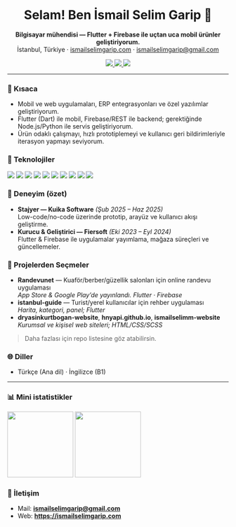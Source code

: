 

<h1 align="center">Selam! Ben İsmail Selim Garip 👋</h1>

<p align="center">
  <b>Bilgisayar mühendisi — Flutter + Firebase ile uçtan uca mobil ürünler geliştiriyorum.</b><br/>
  İstanbul, Türkiye · <a href="https://ismailselimgarip.com" target="_blank">ismailselimgarip.com</a> ·
  <a href="mailto:ismailselimgarip@gmail.com">ismailselimgarip@gmail.com</a>
</p>

<p align="center">
  <a href="https://github.com/ismailselimm?tab=repositories">
    <img src="https://img.shields.io/badge/Projeler-Repo-9346A1?style=for-the-badge&logo=github&logoColor=white" />
  </a>
  <a href="mailto:ismailselimgarip@gmail.com">
    <img src="https://img.shields.io/badge/Email-444?style=for-the-badge&logo=gmail&logoColor=white" />
  </a>
  <a href="https://ismailselimgarip.com" target="_blank">
    <img src="https://img.shields.io/badge/Website-9346A1?style=for-the-badge&logo=google-chrome&logoColor=white" />
  </a>
</p>

---

### 🚀 Kısaca
- Mobil ve web uygulamaları, ERP entegrasyonları ve özel yazılımlar geliştiriyorum.
- Flutter (Dart) ile mobil, Firebase/REST ile backend; gerektiğinde Node.js/Python ile servis geliştiriyorum.
- Ürün odaklı çalışmayı, hızlı prototiplemeyi ve kullanıcı geri bildirimleriyle iterasyon yapmayı seviyorum.

### 🧰 Teknolojiler
<p>
  <img src="https://img.shields.io/badge/Flutter-02569B?logo=flutter&logoColor=white&style=flat" />
  <img src="https://img.shields.io/badge/Dart-0175C2?logo=dart&logoColor=white&style=flat" />
  <img src="https://img.shields.io/badge/Firebase-FFCA28?logo=firebase&logoColor=black&style=flat" />
  <img src="https://img.shields.io/badge/Cloud%20Firestore-039BE5?logo=firebase&logoColor=white&style=flat" />
  <img src="https://img.shields.io/badge/Node.js-339933?logo=node.js&logoColor=white&style=flat" />
  <img src="https://img.shields.io/badge/Python-3776AB?logo=python&logoColor=white&style=flat" />
  <img src="https://img.shields.io/badge/TypeScript-3178C6?logo=typescript&logoColor=white&style=flat" />
  <img src="https://img.shields.io/badge/SQL-336791?logo=postgresql&logoColor=white&style=flat" />
  <img src="https://img.shields.io/badge/MongoDB-47A248?logo=mongodb&logoColor=white&style=flat" />
  <img src="https://img.shields.io/badge/Git-F05032?logo=git&logoColor=white&style=flat" />
</p>

### 💼 Deneyim (özet)
- **Stajyer — Kuika Software** *(Şub 2025 – Haz 2025)*  
  Low-code/no-code üzerinde prototip, arayüz ve kullanıcı akışı geliştirme.
- **Kurucu & Geliştirici — Fiersoft** *(Eki 2023 – Eyl 2024)*  
  Flutter & Firebase ile uygulamalar yayımlama, mağaza süreçleri ve güncellemeler.

### 🧩 Projelerden Seçmeler
- **Randevunet** — Kuaför/berber/güzellik salonları için online randevu uygulaması  
  *App Store & Google Play’de yayınlandı. Flutter · Firebase*
- **istanbul-guide** — Turist/yerel kullanıcılar için rehber uygulaması  
  *Harita, kategori, panel; Flutter*
- **dryasinkurtbogan-website**, **hnyapi.github.io**, **ismailselimm-website**  
  *Kurumsal ve kişisel web siteleri; HTML/CSS/SCSS*

> Daha fazlası için repo listesine göz atabilirsin.

### 🌐 Diller
- Türkçe (Ana dil) · İngilizce (B1)

---

### 📊 Mini istatistikler
<p>
  <img height="150" src="https://github-readme-stats.vercel.app/api?username=ismailselimm&show_icons=true&theme=react&hide_title=true&count_private=true" />
  <img height="150" src="https://github-readme-stats.vercel.app/api/top-langs/?username=ismailselimm&layout=compact&theme=react" />
</p>

### 🤝 İletişim
- Mail: **ismailselimgarip@gmail.com**  
- Web: **https://ismailselimgarip.com**


